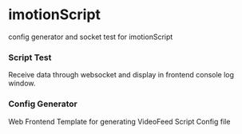 # imotionScript
config generator and socket test for imotionScript

### Script Test
Receive data through websocket and display in frontend console log window.

### Config Generator
Web Frontend Template for generating VideoFeed Script Config file 